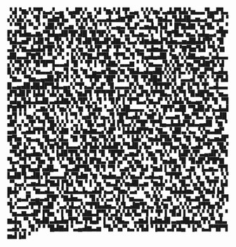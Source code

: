 ▝▟▝▆▞▞▜▚▃▞▃▄▝▄▟▛▞▃▝▟▝▆▞▟▝▛▃▄▝▞▞▅▞▃▟▟▜▟▞▅▃▃▜▄▟▜▃▞▞▟▞▃▝▉▝▚▟▆▜▄▝▚▞▅▜▞▃▃▟▃▟▆▜▛▝▃▜▄▝▆▟▃▜▟▟█▃▅▃▞▜▃▟▝▝▝▜▟▝▚▞▝▟▉▞▛▃▅▝▟▞▃▜▝▝▞▃▄▃▜▃▛▃▅▟▄▜▟▝▐▛▇▟▇▝▅▜▙▝▄▝▛▟▜▟▅▃▆▞▜▟▄▟▉▜▛▟█▝▉▜▛▞▃▝▛▃▜▃▅▃▚▝▐▝▇▜▙▞▅▃▚▟▄▃▞▜▛▜▟▃▅▛▐▟▊▜▃▜▚▝▟▝▊▟▉▜▙▟▛▟▇▃▜▃▞▟▆▟▆▟▜▟▅▃▅▟█▟▟▜▚▝▉▃▛▞▆▃▙▟▟▜▛▞▙▝▚▞▅▝▟▞▛▃▛▝▛▝▅▝▄▃▚▟▅▟▃▜▞▝▇▜▅▜▟▝▜▞▆▟▉▃▃▛▇▜▞▝▚▞▚▝▐▞▞▛▇▃▛▜▙▝▛▜▃▜▝▜▄▟▄▟▉▝▆▞▞▟▇▃▄▃▚▟▃▃▞▞▜▞▛▝▉▜▛▜▃▃▟▝█▝▝▛▐▝▛▟▇▞▃▃▆▝▝▞▅▃▃▜▞▞▙▞▅▞▜▟▇▜▞▟▊▞▛▟▝▞▅▃▃▞▄▃▜▝▆▝▆▝▄▃▅▜▅▞▆▝▇▟▃▟▄▟█▞▞▟▜▃▚▜▛▃▛▜▃▟▄▝▆▃▝▜▅▃▄▟▉▟▚▜▝▞▚▝▜▜▛▝█▛▐▃▜▝▉▝▛▟█▟▝▞▟▝▃▃▟▝▛▞▝▟▜▟▉▃▄▟▉▟█▟▛▜▟▃▄▞▞▜▚▃▛▃▛▝▊▃▃▃▛▞▅▝▚▜▜▜▛▞▄▛▐▞▜▝▛▃▟▃▃▟▜▟▊▛▐▟▟▝▟▞▄▜▙▝▆▟▜▝▛▜▜▛▐▃▛▞▚▟▜▞▛▜▙▃▜▞▜▝▉▟█▜▅▝▅▃▚▟▄▜▟▃▙▟▊▃▟▟▇▞▙▜▛▞▃▜▝▝▊▛▐▝▛▜▃▞▆▃▛▝▞▟▟▞▙▃▄▞▛▝▊▝▜▛▇▜▜▝▝▃▆▞▟▝▅▞▞▝▆▝▛▟▅▝▃▞▞▟█▃▃▃▝▃▚▝█▜▚▟█▝▜▟▉▟▚▃▙▟▅▜▝▝▅▞▄▝█▃▚▝▐▝▜▝▄▟▜▞▄▃▜▝█▜▃▟▞▝▆▛▐▞▃▃▅▝▆▞▜▃▚▃▚▟█▟▛▃▚▞▛▝▜▝█▞▞▞▝▃▚▝█▞▄▟▝▟▐▜▃▞▞▜▛▝▛▜▄▃▙▟▟▜▟▃▄▟▊▝▆▝▄▟▝▃▟▟▜▜▞▜▞▟▇▝▟▞▆▟▆▃▞▟▛▝▐▟▟▟▛▛▇▝▇▃▝▟▉▃▚▃▝▞▅▃▆▛▇▜▅▝▅▃▄▝█▃▞▟▃▝▇▝▉▝▆▞▜▞▟▝▚▝▐▟▞▝▅▟▟▜▙▜▅▝▇▝▆▟▚▃▅▟▛▝▅▛▐▞▃▝▊▞▆▜▟▜▃▃▞▟▜▟▞▟▟▟▛▞▜▟▊▞▙▞▝▝▛▜▄▞▆▞▃▟▞▜▚▝█▞▝▜▟▜▄▟▅▞▙▝▐▟▉▜▜▞▜▞▜▝▊▝█▜▛▃▅▟▚▝▆▞▜▞▞▝▐▟▛▞▛▃▄▟▛▞▜▜▃▞▜▝▃▜▅▝▛▝▞▝█▞▛▟▐▛▇▃▚▟▚▞▚▞▅▞▝▝▉▝▅▟▆▝▉▝▉▟▛▟▜▛▇▃▙▝█▜▄▟▚▟█▃▝▜▃▟▛▜▙▝▊▜▝▜▝▃▅▜▞▜▟▝▆▟▐▝▟▜▝▃▆▝▐▃▅▃▜▜▙▟▉▜▃▟▉▞▛▃▃▃▛▞▜▟▆▝▆▝▅▟▅▃▛▞▅▃▛▃▟▃▄▝▜▜▛▃▟▝▄▝▄▝▃▝▞▝▚▃▞▃▅▟▃▛▇▟▐▜▟▝▇▝▐▝▅▝▅▃▛▞▅▟▉▃▅▝▆▟▞▝▄▝█▃▚▞▆▝▛▛▐▟█▟▞▝▃▝▆▃▟▃▝▞▟▃▙▃▙▃▟▟▚▃▞▜▅▞▃▞▝▃▝▞▞▝▜▟▟▟▅▞▜▞▆▟▐▟▚▝▄▃▛▃▄▃▟▜▛▝▇▟▅▃▝▝▊▞▞▃▞▟▐▝▅▃▃▝▚▜▞▃▆▝▞▝▆▃▆▜▃▝▝▟▜▜▞▃▃▞▛▜▚▟▊▝▃▞▟▃▞▞▜▜▙▟▅▃▚▜▃▟▇▜▚▃▜▞▆▝▄▞▞▞▃▟▜▜▅▜▞▝▅▃▆▃▟▛▐▜▅▝▐▝▉▝▞▟▇▃▛▜▞▃▛▞▟▞▙▞▜▝▝▛▐▝▉▟▐▝▚▞▞▝▟▝▄▝▆▟▄▝▚▝▆▟▉▃▙▟▅▜▜▃▜▜▄▛▐▝▚▜▙▃▝▃▆▟▐▟▆▟▊▃▄▟█▟▄▞▛▞▚▟▃▃▟▞▃▝▊▞▝▝█▟▇▟▝▃▄▟▆▃▅▝▜▞▚▞▚▃▚▜▟▝▐▟▞▃▛▟▄▝▐▞▚▃▛▜▛▜▅▟▐▟▝

